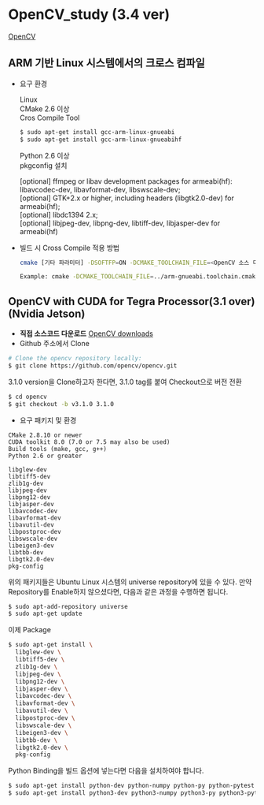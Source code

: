# OpenCV_study (3.4 ver)

[OpenCV](https://docs.opencv.org/3.4/index.html)

## ARM 기반 Linux 시스템에서의 크로스 컴파일

* 요구 환경

  Linux   
  CMake 2.6 이상   
  Cros Compile Tool   
  ```bash
  $ sudo apt-get install gcc-arm-linux-gnueabi
  $ sudo apt-get install gcc-arm-linux-gnueabihf
  ```
  Python 2.6 이상   
  pkgconfig 설치   

  [optional] ffmpeg or libav development packages for armeabi(hf): libavcodec-dev, libavformat-dev, libswscale-dev;   
  [optional] GTK+2.x or higher, including headers (libgtk2.0-dev) for armeabi(hf);   
  [optional] libdc1394 2.x;   
  [optional] libjpeg-dev, libpng-dev, libtiff-dev, libjasper-dev for armeabi(hf)   

* 빌드 시 Cross Compile 적용 방법

  ```bash
  cmake [기타 파라미터] -DSOFTFP=ON -DCMAKE_TOOLCHAIN_FILE=<OpenCV 소스 디렉터리 PATH>/platforms/linux/arm-gnueabi.toolchain.cmake    <OpenCV 소스 디렉터리 PATH>

  Example: cmake -DCMAKE_TOOLCHAIN_FILE=../arm-gnueabi.toolchain.cmake ../../..
  ```
 
## OpenCV with CUDA for Tegra Processor(3.1 over)(Nvidia Jetson)
  * **직접 소스코드 다운로드** [OpenCV downloads](http://opencv.org/releases.html)
  * Github 주소에서 Clone
  
  ```bash
  # Clone the opencv repository locally:
  $ git clone https://github.com/opencv/opencv.git
  ```
  
  3.1.0 version을 Clone하고자 한다면, 3.1.0 tag를 붙여 Checkout으로 버전 전환
  ```bash
  $ cd opencv
  $ git checkout -b v3.1.0 3.1.0
  ```
  
  * 요구 패키지 및 환경
  ```
  CMake 2.8.10 or newer
  CUDA toolkit 8.0 (7.0 or 7.5 may also be used)
  Build tools (make, gcc, g++)
  Python 2.6 or greater
  ```
  ```
  libglew-dev
  libtiff5-dev
  zlib1g-dev
  libjpeg-dev
  libpng12-dev
  libjasper-dev
  libavcodec-dev
  libavformat-dev
  libavutil-dev
  libpostproc-dev
  libswscale-dev
  libeigen3-dev
  libtbb-dev
  libgtk2.0-dev
  pkg-config
  ```
  위의 패키지들은 Ubuntu Linux 시스템의 universe repository에 있을 수 있다. 만약 Repository를 Enable하지 않으셨다면,
  다음과 같은 과정을 수행하면 됩니다.
  
  ```bash
  $ sudo apt-add-repository universe
  $ sudo apt-get update
  ```
  이제 Package
  
  ```bash
  $ sudo apt-get install \
    libglew-dev \
    libtiff5-dev \
    zlib1g-dev \
    libjpeg-dev \
    libpng12-dev \
    libjasper-dev \
    libavcodec-dev \
    libavformat-dev \
    libavutil-dev \
    libpostproc-dev \
    libswscale-dev \
    libeigen3-dev \
    libtbb-dev \
    libgtk2.0-dev \
    pkg-config
  ```
  
  Python Binding을 빌드 옵션에 넣는다면 다음을 설치하여야 합니다.
  
  ```bash 
  $ sudo apt-get install python-dev python-numpy python-py python-pytest 
  $ sudo apt-get install python3-dev python3-numpy python3-py python3-pytest #Python3
  ```
  
  
